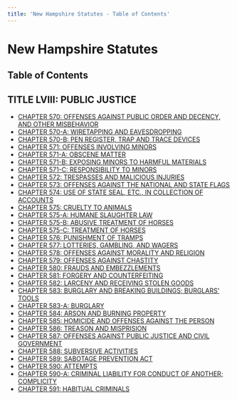 ```yaml
---
title: 'New Hampshire Statutes - Table of Contents'
---
```


New Hampshire Statutes
======================

Table of Contents
-----------------

TITLE LVIII: PUBLIC JUSTICE
---------------------------

-   [CHAPTER 570: OFFENSES AGAINST PUBLIC ORDER AND DECENCY, AND OTHER
    MISBEHAVIOR](570.html)
-   [CHAPTER 570-A: WIRETAPPING AND EAVESDROPPING](570-A.html)
-   [CHAPTER 570-B: PEN REGISTER, TRAP AND TRACE DEVICES](570-B.html)
-   [CHAPTER 571: OFFENSES INVOLVING MINORS](571.html)
-   [CHAPTER 571-A: OBSCENE MATTER](571-A.html)
-   [CHAPTER 571-B: EXPOSING MINORS TO HARMFUL MATERIALS](571-B.html)
-   [CHAPTER 571-C: RESPONSIBILITY TO MINORS](571-C.html)
-   [CHAPTER 572: TRESPASSES AND MALICIOUS INJURIES](572.html)
-   [CHAPTER 573: OFFENSES AGAINST THE NATIONAL AND STATE
    FLAGS](573.html)
-   [CHAPTER 574: USE OF STATE SEAL, ETC., IN COLLECTION OF
    ACCOUNTS](574.html)
-   [CHAPTER 575: CRUELTY TO ANIMALS](575.html)
-   [CHAPTER 575-A: HUMANE SLAUGHTER LAW](575-A.html)
-   [CHAPTER 575-B: ABUSIVE TREATMENT OF HORSES](575-B.html)
-   [CHAPTER 575-C: TREATMENT OF HORSES](575-C.html)
-   [CHAPTER 576: PUNISHMENT OF TRAMPS](576.html)
-   [CHAPTER 577: LOTTERIES, GAMBLING, AND WAGERS](577.html)
-   [CHAPTER 578: OFFENSES AGAINST MORALITY AND RELIGION](578.html)
-   [CHAPTER 579: OFFENSES AGAINST CHASTITY](579.html)
-   [CHAPTER 580: FRAUDS AND EMBEZZLEMENTS](580.html)
-   [CHAPTER 581: FORGERY AND COUNTERFEITING](581.html)
-   [CHAPTER 582: LARCENY AND RECEIVING STOLEN GOODS](582.html)
-   [CHAPTER 583: BURGLARY AND BREAKING BUILDINGS; BURGLARS'
    TOOLS](583.html)
-   [CHAPTER 583-A: BURGLARY](583-A.html)
-   [CHAPTER 584: ARSON AND BURNING PROPERTY](584.html)
-   [CHAPTER 585: HOMICIDE AND OFFENSES AGAINST THE PERSON](585.html)
-   [CHAPTER 586: TREASON AND MISPRISION](586.html)
-   [CHAPTER 587: OFFENSES AGAINST PUBLIC JUSTICE AND CIVIL
    GOVERNMENT](587.html)
-   [CHAPTER 588: SUBVERSIVE ACTIVITIES](588.html)
-   [CHAPTER 589: SABOTAGE PREVENTION ACT](589.html)
-   [CHAPTER 590: ATTEMPTS](590.html)
-   [CHAPTER 590-A: CRIMINAL LIABILITY FOR CONDUCT OF ANOTHER;
    COMPLICITY](590-A.html)
-   [CHAPTER 591: HABITUAL CRIMINALS](591.html)
